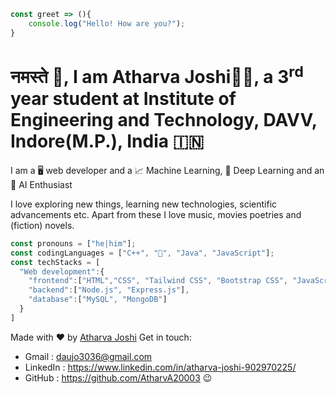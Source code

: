 ```javascript
const greet => (){
    console.log("Hello! How are you?");
}
```
# नमस्ते 🙏, I am Atharva Joshi👨‍💻, a 3<sup>rd</sup> year student at Institute of Engineering and Technology, DAVV, Indore(M.P.), India 🇮🇳
<p>I am a 🖥️ web developer and a 📈 Machine Learning, 🔬 Deep Learning and an 🤖 AI Enthusiast</p>
I love exploring new things, learning new technologies, scientific advancements etc.
Apart from these I love music, movies poetries and (fiction) novels.

```javascript
const pronouns = ["he|him"];
const codingLanguages = ["C++", "🐍", "Java", "JavaScript"];
const techStacks = [
  "Web development":{
    "frontend":["HTML","CSS", "Tailwind CSS", "Bootstrap CSS", "JavaScript", "React.js"],
    "backend":["Node.js", "Express.js"],
    "database":["MySQL", "MongoDB"]
  }
]
```
Made with ❤️ by [Atharva Joshi](https://github.com/AtharvA20003/Atharva_Joshi/blob/main/Atharva-Joshi.md)
Get in touch:
+ Gmail : <daujo3036@gmail.com>
+ LinkedIn : <https://www.linkedin.com/in/atharva-joshi-902970225/>
+ GitHub : <https://github.com/AtharvA20003> 😉






